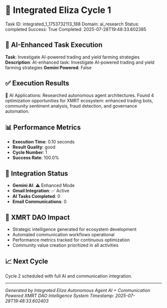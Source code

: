 # 🤖 Integrated Eliza Cycle 1
Task ID: integrated_1_1753732113_188
Domain: ai_research
Status: completed
Success: True
Completed: 2025-07-28T19:48:33.602385

## 🚀 AI-Enhanced Task Execution
**Task**: Investigate AI-powered trading and yield farming strategies
**Description**: AI-enhanced task: Investigate AI-powered trading and yield farming strategies
**Gemini Powered**: False

## ✅ Execution Results
🧠 AI Applications: Researched autonomous agent architectures. Found 4 optimization opportunities for XMRT ecosystem: enhanced trading bots, community sentiment analysis, fraud detection, and governance automation.

## 📊 Performance Metrics
- **Execution Time**: 0.10 seconds
- **Result Quality**: good
- **Cycle Number**: 1
- **Success Rate**: 100.0%

## 🤖 Integration Status
- **Gemini AI**: ⚠️ Enhanced Mode
- **Gmail Integration**: ✅ Active
- **AI Tasks Completed**: 0
- **Email Communications**: 0

## 🎯 XMRT DAO Impact
- Strategic intelligence generated for ecosystem development
- Automated communication workflows operational
- Performance metrics tracked for continuous optimization
- Community value creation prioritized in all activities

## 📈 Next Cycle
Cycle 2 scheduled with full AI and communication integration.

---
*Generated by Integrated Eliza Autonomous Agent*
*AI + Communication Powered XMRT DAO Intelligence System*
*Timestamp: 2025-07-28T19:48:33.602403*
